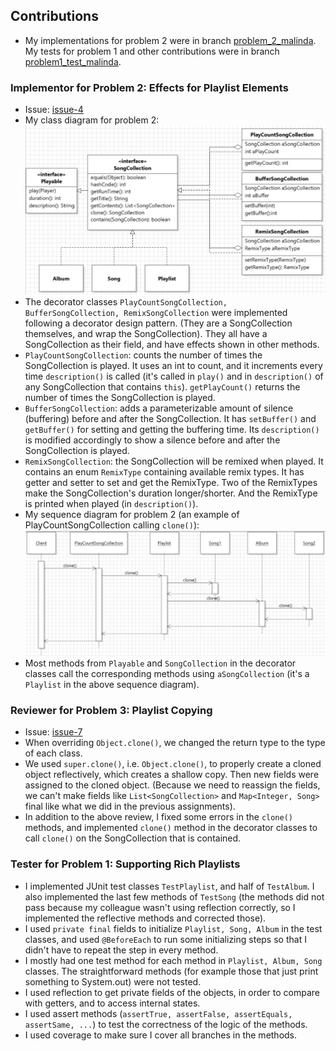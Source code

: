 ## Contributions
- My implementations for problem 2 were in branch [problem_2_malinda](https://gitlab.cs.mcgill.ca/mnassif/303a4t23/-/tree/problem_2_malinda). My tests for problem 1 and other contributions were in branch [problem1_test_malinda](https://gitlab.cs.mcgill.ca/mnassif/303a4t23/-/tree/problem1_test_malinda).

### Implementor for Problem 2: Effects for Playlist Elements
- Issue: [issue-4](https://gitlab.cs.mcgill.ca/mnassif/303a4t23/-/issues/4)
- My class diagram for problem 2: ![problem-2-class-diagram](./images/problem-2.png)
- The decorator classes `PlayCountSongCollection, BufferSongCollection, RemixSongCollection` were implemented following a decorator design pattern. (They are a SongCollection themselves, and wrap the SongCollection). They all have a SongCollection as their field, and have effects shown in other methods.
- `PlayCountSongCollection`: counts the number of times the SongCollection is played. It uses an int to count, and it increments every time `description()` is called (it's called in `play()` and in `description()` of any SongCollection that contains `this`). `getPlayCount()` returns the number of times the SongCollection is played.
- `BufferSongCollection`: adds a parameterizable amount of silence (buffering) before and after the SongCollection. It has `setBuffer()` and `getBuffer()` for setting and getting the buffering time. Its `description()` is modified accordingly to show a silence before and after the SongCollection is played.
- `RemixSongCollection`: the SongCollection will be remixed when played. It contains an enum `RemixType` containing available remix types. It has getter and setter to set and get the RemixType. Two of the RemixTypes make the SongCollection's duration longer/shorter. And the RemixType is printed when played (in `description()`).
- My sequence diagram for problem 2 (an example of PlayCountSongCollection calling `clone()`): ![problem-2-sequence-diagram](./images/problem-2-sequence.png)
- Most methods from `Playable` and `SongCollection` in the decorator classes call the corresponding methods using `aSongCollection` (it's a `Playlist` in the above sequence diagram).

### Reviewer for Problem 3: Playlist Copying
- Issue: [issue-7](https://gitlab.cs.mcgill.ca/mnassif/303a4t23/-/issues/7)
- When overriding `Object.clone()`, we changed the return type to the type of each class.
- We used `super.clone()`, i.e. `Object.clone()`, to properly create a cloned object reflectively, which creates a shallow copy. Then new fields were assigned to the cloned object. (Because we need to reassign the fields, we can't make fields like `List<SongCollection>` and `Map<Integer, Song>` final like what we did in the previous assignments).
- In addition to the above review, I fixed some errors in the `clone()` methods, and implemented `clone()` method in the decorator classes to call `clone()` on the SongCollection that is contained.


### Tester for Problem 1: Supporting Rich Playlists
- I implemented JUnit test classes `TestPlaylist`, and half of `TestAlbum`. I also implemented the last few methods of `TestSong` (the methods did not pass because my colleague wasn't using reflection correctly, so I implemented the reflective methods and corrected those).
- I used `private final` fields to initialize `Playlist, Song, Album` in the test classes, and used `@BeforeEach` to run some initializing steps so that I didn't have to repeat the step in every method.
- I mostly had one test method for each method in `Playlist, Album, Song` classes. The straightforward methods (for example those that just print something to System.out) were not tested.
- I used reflection to get private fields of the objects, in order to compare with getters, and to access internal states.
- I used assert methods (`assertTrue, assertFalse, assertEquals, assertSame, ...`) to test the correctness of the logic of the methods.
- I used coverage to make sure I cover all branches in the methods.

